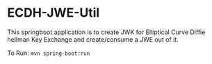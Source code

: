 # ECDH-JWE-Util
This springboot application is to create JWK for Elliptical Curve Diffie hellman Key Exchange and create/consume a JWE out of it.

To Run:
```mvn spring-boot:run```
